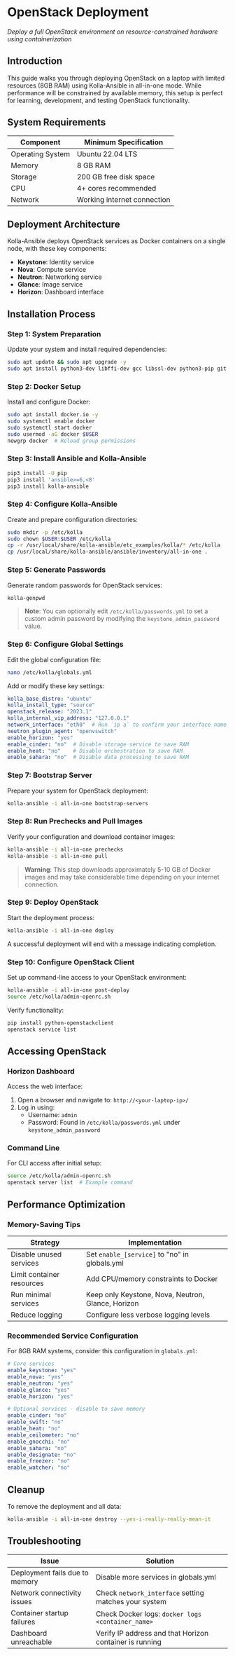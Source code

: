 
# OpenStack Deployment

*Deploy a full OpenStack environment on resource-constrained hardware using containerization*

## Introduction

This guide walks you through deploying OpenStack on a laptop with limited resources (8GB RAM) using Kolla-Ansible in all-in-one mode. While performance will be constrained by available memory, this setup is perfect for learning, development, and testing OpenStack functionality.

## System Requirements

| Component | Minimum Specification |
|-----------|----------------------|
| Operating System | Ubuntu 22.04 LTS |
| Memory | 8 GB RAM |
| Storage | 200 GB free disk space |
| CPU | 4+ cores recommended |
| Network | Working internet connection |

## Deployment Architecture

Kolla-Ansible deploys OpenStack services as Docker containers on a single node, with these key components:

- **Keystone**: Identity service
- **Nova**: Compute service
- **Neutron**: Networking service
- **Glance**: Image service
- **Horizon**: Dashboard interface

## Installation Process

### Step 1: System Preparation

Update your system and install required dependencies:

```bash
sudo apt update && sudo apt upgrade -y
sudo apt install python3-dev libffi-dev gcc libssl-dev python3-pip git -y
```

### Step 2: Docker Setup

Install and configure Docker:

```bash
sudo apt install docker.io -y
sudo systemctl enable docker
sudo systemctl start docker
sudo usermod -aG docker $USER
newgrp docker  # Reload group permissions
```

### Step 3: Install Ansible and Kolla-Ansible

```bash
pip3 install -U pip
pip3 install 'ansible>=6,<8'
pip3 install kolla-ansible
```

### Step 4: Configure Kolla-Ansible

Create and prepare configuration directories:

```bash
sudo mkdir -p /etc/kolla
sudo chown $USER:$USER /etc/kolla
cp -r /usr/local/share/kolla-ansible/etc_examples/kolla/* /etc/kolla
cp /usr/local/share/kolla-ansible/ansible/inventory/all-in-one .
```

### Step 5: Generate Passwords

Generate random passwords for OpenStack services:

```bash
kolla-genpwd
```

> **Note**: You can optionally edit `/etc/kolla/passwords.yml` to set a custom admin password by modifying the `keystone_admin_password` value.

### Step 6: Configure Global Settings

Edit the global configuration file:

```bash
nano /etc/kolla/globals.yml
```

Add or modify these key settings:

```yaml
kolla_base_distro: "ubuntu"
kolla_install_type: "source"
openstack_release: "2023.1"
kolla_internal_vip_address: "127.0.0.1"
network_interface: "eth0"  # Run `ip a` to confirm your interface name
neutron_plugin_agent: "openvswitch"
enable_horizon: "yes"
enable_cinder: "no"  # Disable storage service to save RAM
enable_heat: "no"    # Disable orchestration to save RAM
enable_sahara: "no"  # Disable data processing to save RAM
```

### Step 7: Bootstrap Server

Prepare your system for OpenStack deployment:

```bash
kolla-ansible -i all-in-one bootstrap-servers
```

### Step 8: Run Prechecks and Pull Images

Verify your configuration and download container images:

```bash
kolla-ansible -i all-in-one prechecks
kolla-ansible -i all-in-one pull
```

> **Warning**: This step downloads approximately 5-10 GB of Docker images and may take considerable time depending on your internet connection.

### Step 9: Deploy OpenStack

Start the deployment process:

```bash
kolla-ansible -i all-in-one deploy
```

A successful deployment will end with a message indicating completion.

### Step 10: Configure OpenStack Client

Set up command-line access to your OpenStack environment:

```bash
kolla-ansible -i all-in-one post-deploy
source /etc/kolla/admin-openrc.sh
```

Verify functionality:

```bash
pip install python-openstackclient
openstack service list
```

## Accessing OpenStack

### Horizon Dashboard

Access the web interface:

1. Open a browser and navigate to: `http://<your-laptop-ip>/`
2. Log in using:
   - Username: `admin`
   - Password: Found in `/etc/kolla/passwords.yml` under `keystone_admin_password`

### Command Line

For CLI access after initial setup:

```bash
source /etc/kolla/admin-openrc.sh
openstack server list  # Example command
```

## Performance Optimization

### Memory-Saving Tips

| Strategy | Implementation |
|----------|----------------|
| Disable unused services | Set `enable_[service]` to "no" in globals.yml |
| Limit container resources | Add CPU/memory constraints to Docker |
| Run minimal services | Keep only Keystone, Nova, Neutron, Glance, Horizon |
| Reduce logging | Configure less verbose logging levels |

### Recommended Service Configuration

For 8GB RAM systems, consider this configuration in `globals.yml`:

```yaml
# Core services
enable_keystone: "yes"
enable_nova: "yes"
enable_neutron: "yes"
enable_glance: "yes"
enable_horizon: "yes"

# Optional services - disable to save memory
enable_cinder: "no"
enable_swift: "no"
enable_heat: "no"
enable_ceilometer: "no"
enable_gnocchi: "no"
enable_sahara: "no"
enable_designate: "no"
enable_freezer: "no"
enable_watcher: "no"
```

## Cleanup

To remove the deployment and all data:

```bash
kolla-ansible -i all-in-one destroy --yes-i-really-really-mean-it
```

## Troubleshooting

| Issue | Solution |
|-------|----------|
| Deployment fails due to memory | Disable more services in globals.yml |
| Network connectivity issues | Check `network_interface` setting matches your system |
| Container startup failures | Check Docker logs: `docker logs <container_name>` |
| Dashboard unreachable | Verify IP address and that Horizon container is running |

